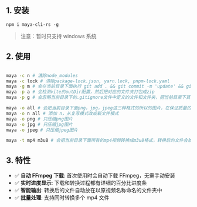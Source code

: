 ## 1. 安装

```
npm i maya-cli-rs -g
```

> 注意：暂时只支持 windows 系统

## 2. 使用

```bash

maya -c n # 清除node_modules
maya -c lock # 清除package-lock.json, yarn.lock, pnpm-lock.yaml
maya -g m # 会在当前目录下面执行 git add . && git commit -m 'update' && git push
maya -p a # 会检测vite的outDir配置，然后把对应的文件夹打包成zip
maya -p g # 会忽略当前目录下的.gitignore文件中定义的文件和文件夹，把当前目录下其它所有的文件和文件夹打包成zip文件
```

```bash
maya -o all # 会把当前目录下面png，jpg，jpeg这三种格式的所以的图片，在保证质量的前提下压缩体积，默认复写模式
maya -o n all # 添加 n，从复写模式改成新文件模式
maya -o png # 只压缩png图片
maya -o jpg # 只压缩jpg图片
maya -o jpeg # 只压缩jpeg图片

```

```bash
maya -t mp4 m3u8 # 会把当前目录下面所有的mp4视频转换成m3u8格式，转换后的文件会放在以原视频名称命名的文件夹中
```

## 3. 特性

- ✅ **自动 FFmpeg 下载**: 首次使用时会自动下载 FFmpeg，无需手动安装
- ✅ **实时进度显示**: 下载和转换过程都有详细的百分比进度条
- ✅ **智能输出**: 转换后的文件自动放在以原视频名称命名的文件夹中
- ✅ **批量处理**: 支持同时转换多个 mp4 文件
